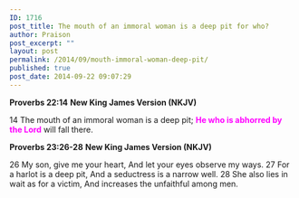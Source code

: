 ```yaml
---
ID: 1716
post_title: The mouth of an immoral woman is a deep pit for who?
author: Praison
post_excerpt: ""
layout: post
permalink: /2014/09/mouth-immoral-woman-deep-pit/
published: true
post_date: 2014-09-22 09:07:29
---
```

<strong>Proverbs 22:14</strong>
<strong> New King James Version (NKJV)</strong>

14 The mouth of an immoral woman is a deep pit;
<span style="color: #ff00ff;"><strong>He who is abhorred by the Lord</strong></span> will fall there.

<strong>Proverbs 23:26-28</strong>
<strong> New King James Version (NKJV)</strong>

26 My son, give me your heart,
And let your eyes observe my ways.
27 For a harlot is a deep pit,
And a seductress is a narrow well.
28 She also lies in wait as for a victim,
And increases the unfaithful among men.

&nbsp;